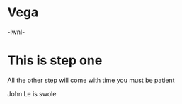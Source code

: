 # Vega
-iwnl-
<h1>This is step one</h1>
<p>All the other step will come with time you must be patient</p>
<p>John Le is swole</p>